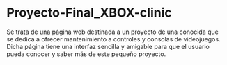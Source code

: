 # Proyecto-Final_XBOX-clinic
Se trata de una página web destinada a un proyecto de una conocida que se dedica a ofrecer mantenimiento a controles y consolas de videojuegos. Dicha página tiene una interfaz sencilla y amigable para que el usuario pueda conocer y saber más de este pequeño proyecto.
